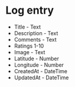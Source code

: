 # Log entry

* Title - Text
* Description - Text 
* Comments - Text
* Ratings 1-10
* Image - Text
* Latitude - Number
* Longitude - Number
* CreatedAt - DateTime
* UpdatedAt - DateTime


